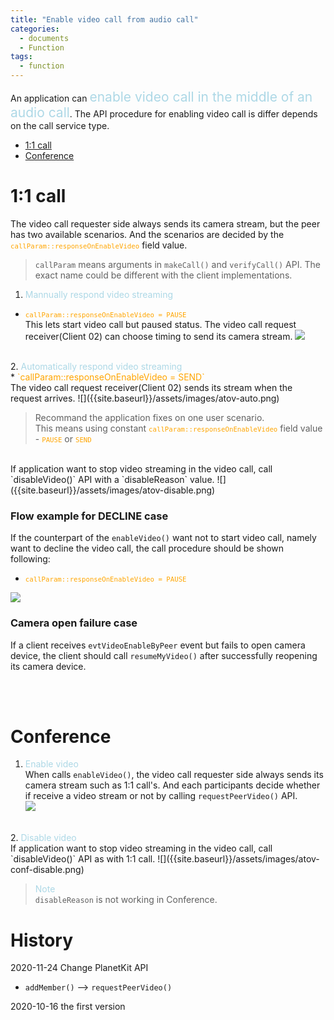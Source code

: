 ```yaml
---
title: "Enable video call from audio call"
categories:
  - documents
  - Function
tags:
  - function
---
```


An application can 
<span style="font-size: 150%; color:lightblue">enable video call in the middle of an audio call</span>.
The API procedure for enabling video call is differ depends on the call service type.

* [1:1 call](#11-call)
* [Conference](#conference)

# 1:1 call
The video call requester side always sends its camera stream, but the peer has two available scenarios.
And the scenarios are decided by the 
<span style="font-size: 90%; color:orange">`callParam::responseOnEnableVideo`</span> field value. 

> `callParam` means arguments in `makeCall()` and `verifyCall()` API.
> The exact name could be different with the client implementations.


1. <span style="font-size: 100%; color:lightblue">Mannually respond video streaming</span><br>
* <span style="font-size: 90%; color:orange">`callParam::responseOnEnableVideo = PAUSE`</span><br>
This lets start video call but paused status. 
The video call request receiver(Client 02) can choose timing to send its camera stream.
![]({{site.baseurl}}/assets/images/atov-manu.png)
<br>
2. <span style="font-size: 100% g; color:lightblue">Automatically respond video streaming</span><br>
* <span style="font-size: 90% g; color:orange">`callParam::responseOnEnableVideo = SEND`</span><br>
The video call request receiver(Client 02) sends its stream when the request arrives.
![]({{site.baseurl}}/assets/images/atov-auto.png)

> Recommand the application fixes on one user scenario.<br>
> This means using constant 
> <span style="font-size: 90%; color:orange">`callParam::responseOnEnableVideo`</span> field value - 
> <span style="font-size: 90%; color:orange">`PAUSE`</span> or <span style="font-size: 90%; color:orange">`SEND`</span>

<br>
If application want to stop video streaming in the video call, call `disableVideo()` API with a `disableReason` value.
![]({{site.baseurl}}/assets/images/atov-disable.png)


### Flow example for DECLINE case
If the counterpart of the `enableVideo()` want not to start video call, 
namely want to decline the video call, the call procedure should be shown following:
* <span style="font-size: 90%; color:orange">`callParam::responseOnEnableVideo = PAUSE`</span><br>

![]({{site.baseurl}}/assets/images/atov-decline.png)

### Camera open failure case
If a client receives `evtVideoEnableByPeer` event but fails to open camera device, 
the client should call `resumeMyVideo()` after successfully reopening its camera device.


<br>
<br>

# Conference

1. <span style="font-size: 100%; color:lightblue">Enable video</span><br>
When calls `enableVideo()`, the video call requester side always sends its camera stream such as 1:1 call's.
And each participants decide whether if receive a video stream or not by calling `requestPeerVideo()` API.<br>
![]({{site.baseurl}}/assets/images/atov-conf-enable.png)
<br>
2. <span style="font-size: 100%; color:lightblue">Disable video</span><br>
If application want to stop video streaming in the video call, call `disableVideo()` API as with 1:1 call.
![]({{site.baseurl}}/assets/images/atov-conf-disable.png)

> <span style="font-size: 100%; color:lightblue">Note</span><br>
>`disableReason` is not working in Conference. <br>


# History
2020-11-24 Change PlanetKit API
- `addMember()` --> `requestPeerVideo()`

2020-10-16 the first version
